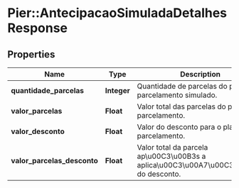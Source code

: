 # Pier::AntecipacaoSimuladaDetalhesResponse

## Properties
Name | Type | Description | Notes
------------ | ------------- | ------------- | -------------
**quantidade_parcelas** | **Integer** | Quantidade de parcelas do plano de parcelamento simulado. | [optional] 
**valor_parcelas** | **Float** | Valor total das parcelas do plano de parcelamento. | [optional] 
**valor_desconto** | **Float** | Valor do desconto para o plano de parcelamento. | [optional] 
**valor_parcelas_desconto** | **Float** | Valor total da parcela ap\u00C3\u00B3s a aplica\u00C3\u00A7\u00C3\u00A3o do desconto. | [optional] 



